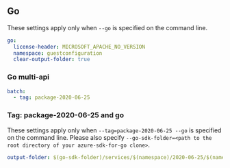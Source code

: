 ## Go

These settings apply only when `--go` is specified on the command line.

``` yaml $(go)
go:
  license-header: MICROSOFT_APACHE_NO_VERSION
  namespace: guestconfiguration
  clear-output-folder: true
```

### Go multi-api

``` yaml $(go) && $(multiapi)
batch:
  - tag: package-2020-06-25
```

### Tag: package-2020-06-25 and go

These settings apply only when `--tag=package-2020-06-25 --go` is specified on the command line.
Please also specify `--go-sdk-folder=<path to the root directory of your azure-sdk-for-go clone>`.

``` yaml $(tag) == 'package-2020-06-25' && $(go)
output-folder: $(go-sdk-folder)/services/$(namespace)/2020-06-25/$(namespace)
```